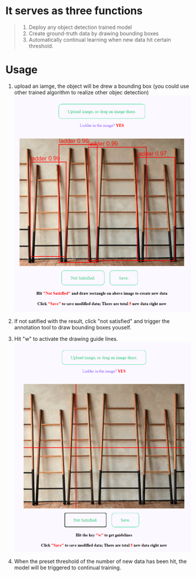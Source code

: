 # It serves as three functions

>1. Deploy any object detection trained model
>2. Create ground-truth data by drawing bounding boxes
>3. Automatically continual learning when new data hit certain threshold.

# Usage
1. upload an iamge, the object will be drew a bounding box (you could use other trained algorithm to realize other objec detection)
![](ob_1.png)

2. If not satified with the result, click "not satisfied" and trigger the annotation tool to draw bounding boxes youself.
3. Hit "w" to activate the drawing guide lines.
![](ob_2.png)

4. When the preset threshold of the number of new data has been hit, the model will be triggered to continual training.
